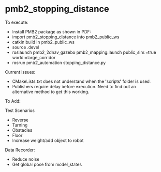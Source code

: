 # pmb2_stopping_distance

To execute:

* Install PMB2 package as shown in PDF:
* import pmb2_stopping_distance into pmb2_public_ws
* catkin build in pmb2_public_ws
* source .devel 
* roslaunch pmb2_2dnav_gazebo pmb2_mapping.launch public_sim:=true world:=large_corridor
* rosrun pmb2_automation stopping_distance.py


Current issues:

* CMakeLists.txt does not understand when the 'scripts' folder is used.
* Publishers require delay before execution. Need to find out an alternative method to get this working.

To Add:

Test Scenarios
* Reverse
* Turning
* Obstacles
* Floor
* Increase weight/add object to robot

Data Recorder:

* Reduce noise
* Get global pose from model_states
